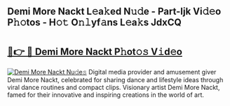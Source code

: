 ## Demi More Nackt L𝚎a𝚔ed N𝚞𝚍e - Part-Ijk Vi𝚍𝚎o P𝚑𝚘tos - H𝚘𝚝 O𝚗𝚕yf𝚊ns L𝚎a𝚔s JdxCQ

# <h2><a href="http://kf1sens.oniu.top/?m=Demi+More+Nackt">🔗👉 🔴 Demi More Nackt P𝚑ot𝚘𝚜 V𝚒d𝚎o</a></h2>

[![Demi More Nackt Nu𝚍e𝚜](https://i.imgur.com/0qMVB7G.gif)](http://kf1sens.oniu.top/?m=Demi+More+Nackt)
Digital media provider and amusement giver Demi More Nackt, celebrated for sharing dance and lifestyle ideas through viral dance routines and compact clips. Visionary artist Demi More Nackt, famed for their innovative and inspiring creations in the world of art.  
